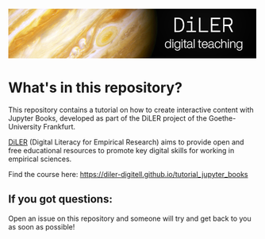 ![logo](static/logo.png)

# What's in this repository?

This repository contains a tutorial on how to create interactive content with Jupyter Books, developed as part of the DiLER project of the Goethe-University Frankfurt.

[DiLER](https://diler-digitell.github.io/examples.html) (Digital Literacy for Empirical Research) aims to provide open and free educational resources to promote key digital skills for working in empirical sciences.

Find the course here: https://diler-digitell.github.io/tutorial_jupyter_books


## If you got questions:

Open an issue on this repository and someone will try and get back to you as soon as possible!
